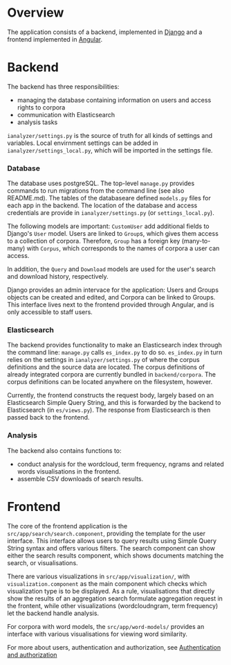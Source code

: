 # Overview

The application consists of a backend, implemented in [Django](https://www.djangoproject.com/) and a frontend implemented in [Angular](https://angular.io/).

# Backend

The backend has three responsibilities:
- managing the database containing information on users and access rights to corpora
- communication with Elasticsearch
- analysis tasks

`ianalyzer/settings.py` is the source of truth for all kinds of settings and variables. Local envirnment settings can be added in `ianalyzer/settings_local.py`, which will be imported in the settings file.

### Database
The database uses postgreSQL. The top-level `manage.py` provides commands to run migrations from the command line (see also README.md). The tables of the databaseare defined `models.py` files for each app in the backend. The location of the database and access credentials are provide in `ianalyzer/settings.py` (or `settings_local.py`).

The following models are important: `CustomUser` add additional fields to Django's `User` model. Users are linked to `Group`s, which gives them access to a collection of corpora. Therefore, `Group` has a foreign key (many-to-many) with `Corpus`, which corresponds to the names of corpora a user can access.

In addition, the `Query` and `Download` models are used for the user's search and download history, respectively.

Django provides an admin intervace for the application: Users and Groups objects can be created and edited, and Corpora can be linked to Groups. This interface lives next to the frontend provided through Angular, and is only accessible to staff users.

### Elasticsearch
The backend provides functionality to make an Elasticsearch index through the command line: `manage.py` calls `es_index.py` to do so. `es_index.py` in turn relies on the settings in `ianalyzer/settings.py` of where the corpus definitions and the source data are located. The corpus definitions of already integrated corpora are currently bundled in `backend/corpora`. The corpus definitions can be located anywhere on the filesystem, however.

Currently, the frontend constructs the request body, largely based on an Elasticsearch Simple Query String, and this is forwarded by the backend to Elasticsearch (in `es/views.py`). The response from Elasticsearch is then passed back to the frontend.

### Analysis
The backend also contains functions to:
- conduct analysis for the wordcloud, term frequency, ngrams and related words visualisations in the frontend.
- assemble CSV downloads of search results.

# Frontend

The core of the frontend application is the `src/app/search/search.component`, providing the template for the user interface. This interface allows users to query results using Simple Query String syntax and offers various filters. The search component can show either the search results component, which shows documents matching the search, or visualisations.

There are various visualizations in `src/app/visualization/`, with `visualization.component` as the main component which checks which visualization type is to be displayed. As a rule, visualisations that directly show the results of an aggregation search formulate aggregation request in the frontent, while other visualizations (wordcloudngram, term frequency) let the backend handle analysis.

For corpora with word models, the `src/app/word-models/` provides an interface with various visualisations for viewing word similarity.


For more about users, authentication and authorization, see [Authentication and authorization](./Authentication-and-authorization.md)

